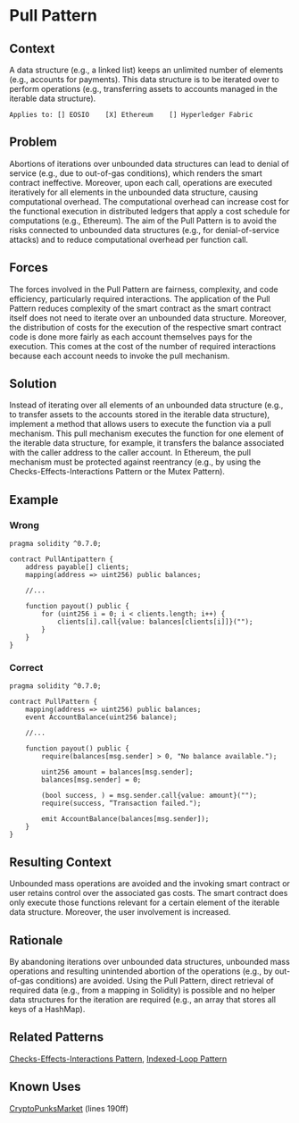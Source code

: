 # Pull Pattern
## Context
A data structure (e.g., a linked list) keeps an unlimited number of elements (e.g., accounts for payments). This data structure is to be iterated over to perform operations (e.g., transferring assets to accounts managed in the iterable data structure).

``Applies to: [] EOSIO    [X] Ethereum    [] Hyperledger Fabric``
## Problem
Abortions of iterations over unbounded data structures can lead to denial of service (e.g., due to out-of-gas conditions), which renders the smart contract ineffective. Moreover, upon each call, operations are executed iteratively for all elements in the unbounded data structure, causing computational overhead. The computational overhead can increase cost for the functional execution in distributed ledgers that apply a cost schedule for computations (e.g., Ethereum). The aim of the Pull Pattern is to avoid the risks connected to unbounded data structures (e.g., for denial-of-service attacks) and to reduce computational overhead per function call.

## Forces
The forces involved in the Pull Pattern are fairness, complexity, and code efficiency, particularly required interactions. The application of the Pull Pattern reduces complexity of the smart contract as the smart contract itself does not need to iterate over an unbounded data structure. Moreover, the distribution of costs for the execution of the respective smart contract code is done more fairly as each account themselves pays for the execution. This comes at the cost of the number of required interactions because each account needs to invoke the pull mechanism. 

## Solution
Instead of iterating over all elements of an unbounded data structure (e.g., to transfer assets to the accounts stored in the iterable data structure), implement a method that allows users to execute the function via a pull mechanism. This pull mechanism executes the function for one element of the iterable data structure, for example, it transfers the balance associated with the caller address to the caller account. In Ethereum, the pull mechanism must be protected against reentrancy (e.g., by using the Checks-Effects-Interactions Pattern or the Mutex Pattern).

## Example
### Wrong
```Solidity
pragma solidity ^0.7.0;

contract PullAntipattern {
    address payable[] clients;
    mapping(address => uint256) public balances;

    //...
    
    function payout() public {
        for (uint256 i = 0; i < clients.length; i++) {
            clients[i].call{value: balances[clients[i]]}("");
        }
    }
}
```
### Correct
```Solidity
pragma solidity ^0.7.0;

contract PullPattern {
    mapping(address => uint256) public balances;
    event AccountBalance(uint256 balance);

    //...

    function payout() public {
        require(balances[msg.sender] > 0, "No balance available.");

        uint256 amount = balances[msg.sender];
        balances[msg.sender] = 0;

        (bool success, ) = msg.sender.call{value: amount}("");
        require(success, “Transaction failed.");

        emit AccountBalance(balances[msg.sender]);
    }
}
```
## Resulting Context
Unbounded mass operations are avoided and the invoking smart contract or user retains control over the associated gas costs. The smart contract does only execute those functions relevant for a certain element of the iterable data structure. Moreover, the user involvement is increased.

## Rationale
By abandoning iterations over unbounded data structures, unbounded mass operations and resulting unintended abortion of the operations (e.g., by out-of-gas conditions) are avoided. Using the Pull Pattern, direct retrieval of required data (e.g., from a mapping in Solidity) is possible and no helper data structures for the iteration are required (e.g., an array that stores all keys of a HashMap).

## Related Patterns
[Checks-Effects-Interactions Pattern](/Idioms/Checks-Effects-Interactions%20Pattern/README.md#context), [Indexed-Loop Pattern](/Design%20Patterns/Indexed-Loop%20Pattern/README.md#context)

## Known Uses
[CryptoPunksMarket](https://etherscan.io/address/0xb47e3cd837dDF8e4c57F05d70Ab865de6e193BBB#code) (lines 190ff)
